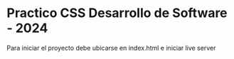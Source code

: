 # Practico CSS Desarrollo de Software - 2024
Para iniciar el proyecto debe ubicarse en index.html e iniciar live server

